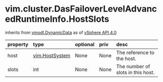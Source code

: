 vim.cluster.DasFailoverLevelAdvancedRuntimeInfo.HostSlots
=========================================================
inherits from [vmodl.DynamicData](docs/vmodl.DynamicData.md)
as of [vSphere API 4.0](vim.version.md#vim.version.version5)




| property | type | optional | priv | desc |
|:---------|:-----|:---------|:-----|:-----|
| host | [vim.HostSystem](vim.HostSystem.md "vim.HostSystem") | None | None | The reference to the host. |
| slots | int | None | None | The number of slots in this host. |


